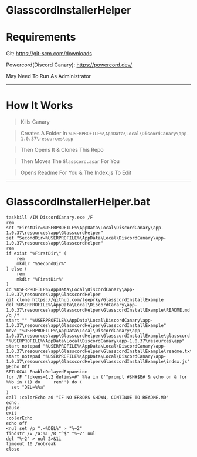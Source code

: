 # GlasscordInstallerHelper

# Requirements

Git: https://git-scm.com/downloads

Powercord(Discord Canary): https://powercord.dev/

May Need To Run As Administrator

------------------------------------------------

# How It Works

> Kills Canary

> Creates A Folder In `%USERPROFILE%\AppData\Local\DiscordCanary\app-1.0.37\resources\app`

> Then Opens It & Clones This Repo

> Then Moves The `Glasscord.asar` For You

> Opens Readme For You & The Index.js To Edit

------------------------------------------------

# GlasscordInstallerHelper.bat

```
taskkill /IM DiscordCanary.exe /F
rem 
set "FirstDir=%USERPROFILE%\AppData\Local\DiscordCanary\app-1.0.37\resources\app\GlasscordHelper"
set "SecondDir=%USERPROFILE%\AppData\Local\DiscordCanary\app-1.0.37\resources\app\GlasscordHelper"
rem 
if exist "%FirstDir\" (
    rem 
    mkdir "%SecondDir%"
) else (
    rem 
    mkdir "%FirstDir%"
)
cd %USERPROFILE%\AppData\Local\DiscordCanary\app-1.0.37\resources\app\GlasscordHelper
git clone https://github.com/leeprky/GlasscordInstallExample
del %USERPROFILE%\AppData\Local\DiscordCanary\app-1.0.37\resources\app\GlasscordHelper\GlasscordInstallExample\README.md /q /f
start "" "%USERPROFILE%\AppData\Local\DiscordCanary\app-1.0.37\resources\app\GlasscordHelper\GlasscordInstallExample"
move "%USERPROFILE%\AppData\Local\DiscordCanary\app-1.0.37\resources\app\GlasscordHelper\GlasscordInstallExample\glasscord.asar" "%USERPROFILE%\AppData\Local\DiscordCanary\app-1.0.37\resources\app"
start notepad "%USERPROFILE%\AppData\Local\DiscordCanary\app-1.0.37\resources\app\GlasscordHelper\GlasscordInstallExample\readme.txt"
start notepad "%USERPROFILE%\AppData\Local\DiscordCanary\app-1.0.37\resources\app\GlasscordHelper\GlasscordInstallExample\index.js"
@Echo Off
SETLOCAL EnableDelayedExpansion
for /F "tokens=1,2 delims=#" %%a in ('"prompt #$H#$E# & echo on & for %%b in (1) do     rem"') do (
  set "DEL=%%a"
)
call :colorEcho a0 "IF NO ERRORS SHOWN, CONTINUE TO README.MD"
echo.
pause
exit
:colorEcho
echo off
<nul set /p ".=%DEL%" > "%~2"
findstr /v /a:%1 /R "^$" "%~2" nul
del "%~2" > nul 2>&1i
timeout 10 /nobreak
close
```
